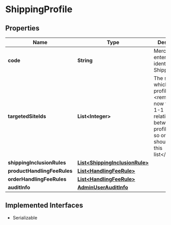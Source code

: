 

# ShippingProfile



## Properties

| Name | Type | Description | Notes |
|------------ | ------------- | ------------- | -------------|
|**code** | **String** | Merchant entered unique identifier for a ShippingProfile |  [optional] |
|**targetedSiteIds** | **List&lt;Integer&gt;** | The siteid&#39;s for which this profile applies  &lt;remarks&gt;for now there is a 1-1 relationship between this profile and site so only 1 siteid should be in this list&lt;/remarks&gt; |  [optional] |
|**shippingInclusionRules** | [**List&lt;ShippingInclusionRule&gt;**](ShippingInclusionRule.md) |  |  [optional] |
|**productHandlingFeeRules** | [**List&lt;HandlingFeeRule&gt;**](HandlingFeeRule.md) |  |  [optional] |
|**orderHandlingFeeRules** | [**List&lt;HandlingFeeRule&gt;**](HandlingFeeRule.md) |  |  [optional] |
|**auditInfo** | [**AdminUserAuditInfo**](AdminUserAuditInfo.md) |  |  [optional] |


## Implemented Interfaces

* Serializable


